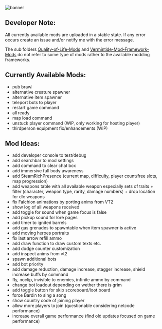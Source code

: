 ![banner](../../assets/VT1-Images/banner-vt1.png)

## Developer Note:
All currently available mods are uploaded in a stable state.
If any error occurs create an issue and/or notify me with the error message.  

The sub folders [Quality-of-Life-Mods](/Quality-of-Life-Mods) and [Vermintide-Mod-Framework-Mods](/Vermintide-Mod-Framework-Mods) do not refer to some type of mods rather to the available modding frameworks.

## Currently Available Mods:
- pub brawl
- alternative creature spawner
- alternative item spawner
- teleport bots to player
- restart game command
- all ready
- map load command
- unstuck player command (WIP, only working for hosting player)
- thirdperson equipment fix/enhancements (WIP) 

## Mod Ideas:
- add developer console to test/debug
- add searchbar to mod settings
- add command to clear chat box
- add immersive full body awareness
- add SteamRichPresence (current map, difficulty, player count/free slots, map progression)
- add weapons table with all available weapon especially sets of traits + filter (character, weapon type, rarity, damage numbers) + drop location for dlc weapons
- fix Falchion animations by porting anims from VT2
- show log of all weapons received
- add toggle for sound when game focus is false
- add pickup sound for lore pages
- add timer to ignited barrels
- add gas grenades to spawntable when item spawner is active
- add moving heroes portraits
- fix last arrow refill ammo
- add draw function to draw custom texts etc.
- add dodge counter customization
- add inspect anims from vt2
- spawn additional bots
- add bot priority
- add damage reduction, damage increase, stagger increase, shield increase buffs by command
- fly, noclip, invisible to enemies, infinite ammo by command
- change bot loadout depending on wether there is grim
- add toggle button for skip scoreboard/loot board
- force Bardin to sing a song
- show country code of joining player
- allow more players to join (questionable considering netcode performance)
- increase overall game performance (find old updates focused on game performance)